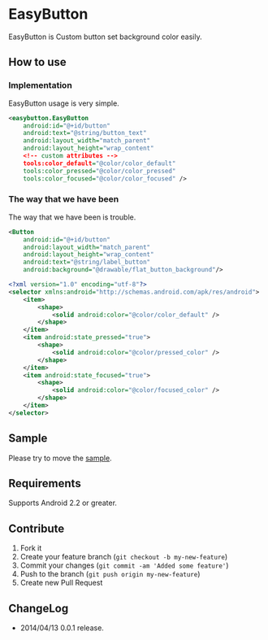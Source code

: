 EasyButton
==========

EasyButton is Custom button set background color easily.

## How to use

### Implementation

EasyButton usage is very simple.

```xml
<easybutton.EasyButton
    android:id="@+id/button"
    android:text="@string/button_text"
    android:layout_width="match_parent"
    android:layout_height="wrap_content"
    <!-- custom attributes -->
    tools:color_default="@color/color_default"
    tools:color_pressed="@color/color_pressed"
    tools:color_focused="@color/color_focused" />
```

### The way that we have been

The way that we have been is trouble.

```xml
<Button
    android:id="@+id/button"
    android:layout_width="match_parent"
    android:layout_height="wrap_content"
    android:text="@string/label_button"
    android:background="@drawable/flat_button_background"/>
```

```xml
<?xml version="1.0" encoding="utf-8"?>
<selector xmlns:android="http://schemas.android.com/apk/res/android">
    <item>
        <shape>
            <solid android:color="@color/color_default" />
        </shape>
    </item>
    <item android:state_pressed="true">
        <shape>
            <solid android:color="@color/pressed_color" />
        </shape>
    </item>
    <item android:state_focused="true">
        <shape>
            <solid android:color="@color/focused_color" />
        </shape>
    </item>
</selector>
```

## Sample

Please try to move the [sample](https://github.com/hotchemi/EasyButton/tree/master/sample/).

## Requirements

Supports Android 2.2 or greater.

## Contribute

1. Fork it
2. Create your feature branch (`git checkout -b my-new-feature`)
3. Commit your changes (`git commit -am 'Added some feature'`)
4. Push to the branch (`git push origin my-new-feature`)
5. Create new Pull Request

## ChangeLog

- 2014/04/13 0.0.1 release.
